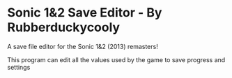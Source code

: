 # Sonic 1&2 Save Editor - By Rubberduckycooly

A save file editor for the Sonic 1&2 (2013) remasters!

This program can edit all the values used by the game to save progress and settings
